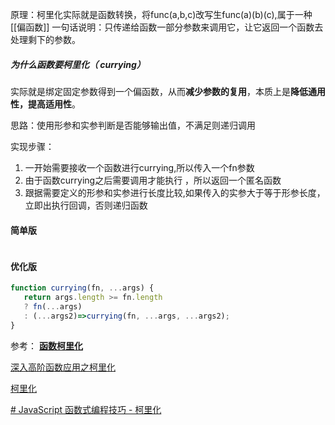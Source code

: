 原理：柯里化实际就是函数转换，将func(a,b,c)改写生func(a)(b)(c),属于一种[[偏函数]]
一句话说明：只传递给函数一部分参数来调用它，让它返回一个函数去处理剩下的参数。
##### 为什么函数要柯里化（ currying）
实际就是绑定固定参数得到一个偏函数，从而**减少参数的复用**，本质上是**降低通用性，提高适用性**。



思路：使用形参和实参判断是否能够输出值，不满足则递归调用

实现步骤：
1. 一开始需要接收一个函数进行currying,所以传入一个fn参数
2. 由于函数currying之后需要调用才能执行 ，所以返回一个匿名函数
3. 跟据需要定义的形参和实参进行长度比较,如果传入的实参大于等于形参长度，立即出执行回调，否则递归函数
#### 简单版
```js
```



#### 优化版
```js
function currying(fn, ...args) {
   return args.length >= fn.length 
   ? fn(...args) 
   : (...args2)=>currying(fn, ...args, ...args2); 
}
```






















参考：
[ **函数柯里化**](https://github.com/ConardLi/awesome-coding-js/blob/master/JavaScript/%E5%87%BD%E6%95%B0%E6%9F%AF%E9%87%8C%E5%8C%96.md)

[ 深入高阶函数应用之柯里化](https://muyiy.cn/blog/6/6.2.html)

[柯里化](https://zh.javascript.info/currying-partials)

[# JavaScript 函数式编程技巧 - 柯里化](https://chinese.freecodecamp.org/news/javascript-han-shu-shi-bian-cheng-ji-qiao-ke-li-hua/)

